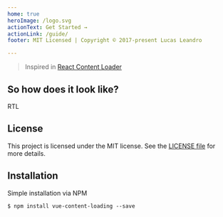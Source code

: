 ```yaml
---
home: true
heroImage: /logo.svg
actionText: Get Started →
actionLink: /guide/
footer: MIT Licensed | Copyright © 2017-present Lucas Leandro

---
```


> Inspired in [React Content Loader](https://github.com/danilowoz/react-content-loader)

## So how does it look like?

<Showcase />

RTL

<Showcase rtl />

## License

This project is licensed under the MIT license. See the [LICENSE file](https://github.com/LucasLeandro1204/vue-content-loading/blob/master/LICENSE) for more details.

## Installation

Simple installation via NPM

``$ npm install vue-content-loading --save``
